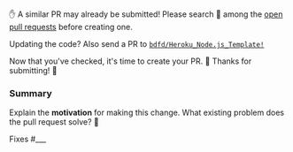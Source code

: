 <!--
 * @Author: BDFD
 * @Date: 2022-02-23 18:44:17
 * @LastEditTime: 2022-02-23 18:44:48
 * @LastEditors: BDFD
 * @Description: 
 * @FilePath: \Heroku_Node.js_Template\.github\pull_request_template.md
-->


✋ A similar PR may already be submitted!
Please search 🔎 among the [open pull requests][open-prs] before creating one.

Updating the code? Also send a PR to
[`bdfd/Heroku_Node.js_Template!`][open-prs]

Now that you've checked, it's time to create your PR. 📝
Thanks for submitting! 🙏

### Summary

Explain the **motivation** for making this change. What existing problem does the pull request solve? 🤔

<!-- if applicable, mark this PR as fixing an open issue -->

Fixes #\_\_\_

[open-prs]: https://github.com/bdfd/Heroku_Node.js_Template/pulls
